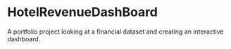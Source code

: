 # HotelRevenueDashBoard
A portfolio project looking at a financial dataset and creating an interactive dashboard.
